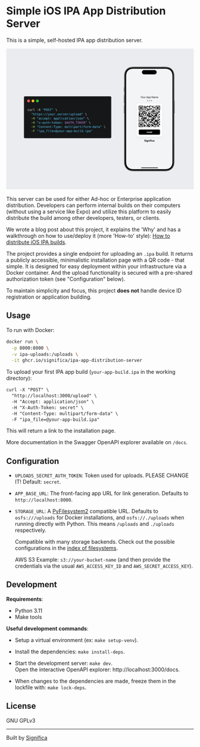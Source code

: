 # Simple iOS IPA App Distribution Server

This is a simple, self-hosted IPA app distribution server.

![Site and usage Preview](images/preview.png)

This server can be used for either Ad-hoc or Enterprise application distribution.
Developers can perform internal builds on their computers (without using a service like Expo)
and utilize this platform to easily distribute the build among other developers, testers,
or clients.

We wrote a blog post about this project, it explains the 'Why' and has a walkthrough on how to
use/deploy it (more 'How-to' style): [How to distribute iOS IPA builds][blog post].

The project provides a single endpoint for uploading an `.ipa` build. It returns a publicly
accessible, minimalistic installation page with a QR code - that simple. It is designed for easy
deployment within your infrastructure via a Docker container. And the upload functionality is
secured with a pre-shared authorization token (see "Configuration" below).

To maintain simplicity and focus, this project **does not** handle device ID registration or
application building.

## Usage

To run with Docker:

```sh
docker run \
  -p 8000:8000 \
  -v ipa-uploads:/uploads \
  -it ghcr.io/significa/ipa-app-distribution-server
```

To upload your first IPA app build (`your-app-build.ipa` in the working directory):

```
curl -X "POST" \
  "http://localhost:3000/upload" \
  -H "Accept: application/json" \
  -H "X-Auth-Token: secret" \
  -H "Content-Type: multipart/form-data" \
  -F "ipa_file=@your-app-build.ipa"
```

This will return a link to the installation page.

More documentation in the Swagger OpenAPI explorer available on `/docs`.

## Configuration

- `UPLOADS_SECRET_AUTH_TOKEN`: Token used for uploads. PLEASE CHANGE IT!
  Default: `secret`.

- `APP_BASE_URL`: The front-facing app URL for link generation.
  Defaults to `http://localhost:8000`.

- `STORAGE_URL`: A [PyFilesystem2](https://github.com/PyFilesystem/pyfilesystem2) compatible URL.
  Defaults to `osfs:///uploads` for Docker installations, and `osfs://./uploads` when running
  directly with Python. This means `/uploads` and `./uploads` respectively.  

  Compatible with many storage backends. Check out the possible configurations in the
  [index of filesystems](https://www.pyfilesystem.org/page/index-of-filesystems/).
  
  AWS S3 Example: `s3://your-bucket-name` (and then provide the credentials via the usual
  `AWS_ACCESS_KEY_ID` and `AWS_SECRET_ACCESS_KEY`).

## Development

**Requirements**:

- Python 3.11
- Make tools

**Useful development commands**:

- Setup a virtual environment (ex: `make setup-venv`).

- Install the dependencies: `make install-deps`.

- Start the development server: `make dev`.  
  Open the interactive OpenAPI explorer: http://localhost:3000/docs.

- When changes to the dependencies are made, freeze them in the lockfile with: `make lock-deps`.

## License

GNU GPLv3

---

Built by [Significa](https://significa.co)


[Blog post]: https://significa.co/blog/how-to-distribute-ios-ipa-builds